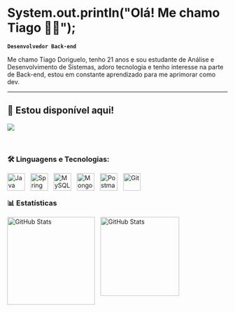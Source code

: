 # System.out.println("Olá! Me chamo Tiago 👨‍💻");

**`Desenvolvedor Back-end`**

Me chamo Tiago Doriguelo, tenho 21 anos e sou estudante de Análise e Desenvolvimento de Sistemas, adoro tecnologia e tenho interesse na parte de Back-end, estou em constante aprendizado para me aprimorar como dev.

---

## 🔗 Estou disponível aqui!
<a href="https://www.linkedin.com/in/tiago-doriguelo-a568a1221/" target="_blank"><img src="https://img.shields.io/badge/-LinkedIn-%230077B5?style=for-the-badge&logo=linkedin&logoColor=white" target="_blank"></a> 

<br/>

### 🛠️ Linguagens e Tecnologias:

<img 
    align="left" 
    alt="Java"
    title="Java" 
    width="40px" 
    style="padding-right: 10px;" 
    src="https://cdn.jsdelivr.net/gh/devicons/devicon@latest/icons/java/java-original.svg" 
/>
<img 
    align="left" 
    alt="Spring"
    title="Spring" 
    width="40px" 
    style="padding-right: 10px;" 
    src="https://cdn.jsdelivr.net/gh/devicons/devicon@latest/icons/spring/spring-original.svg" 
/>
<img 
    align="left" 
    alt="MySQL"
    title="MySQL" 
    width="40px" 
    style="padding-right: 10px;" 
    src="https://cdn.jsdelivr.net/gh/devicons/devicon@latest/icons/mysql/mysql-original.svg" 
/>
<img 
    align="left" 
    alt="MongoDB"
    title="MongoDB" 
    width="40px" 
    style="padding-right: 10px;" 
    src="https://cdn.jsdelivr.net/gh/devicons/devicon@latest/icons/mongodb/mongodb-original.svg" 
/>
<img 
    align="left" 
    alt="Postman"
    title="Postman" 
    width="40px" 
    style="padding-right: 10px;" 
    src="https://cdn.jsdelivr.net/gh/devicons/devicon@latest/icons/postman/postman-original.svg" 
/>
<img 
    align="left" 
    alt="Git"
    title="Git" 
    width="40px" 
    style="padding-right: 10px;" 
    src="https://cdn.jsdelivr.net/gh/devicons/devicon@latest/icons/git/git-original.svg" 
/>

<br/>
<br/>

### 📊 Estatísticas

<p>
  <img 
    align="left" 
    alt="GitHub Stats" 
    height="200" 
    style="padding-right: 10px;" 
    src="https://github-readme-stats.vercel.app/api?username=Doriguelo&show_icons=true&theme=tokyonight&include_all_commits=true&locale=pt-br" 
  />

<img 
      align="left" 
      alt="GitHub Stats" 
      height="180" 
      src="https://github-readme-stats.vercel.app/api/top-langs/?username=Doriguelo&theme=tokyonight&layout=compact&custom_title=Tecnologias&langs_count=9" 
  />

</p>

<br/>
<br/>
